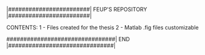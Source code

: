 |########################| FEUP'S REPOSITORY |########################|

CONTENTS:
1 - Files created for the thesis
2 - Matlab .fig files customizable 

################################| END |###############################|
